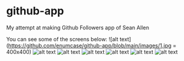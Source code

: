 # github-app
My attempt at making Github Followers app of Sean Allen

You can see some of the screens below:
![alt text](https://github.com/enumcase/github-app/blob/main/images/1.jpg = 400x400) ![alt text](https://github.com/enumcase/github-app/blob/main/images/2.jpg?raw=true) ![alt text](https://github.com/enumcase/github-app/blob/main/images/3.jpg?raw=true) ![alt text](https://github.com/enumcase/github-app/blob/main/images/4.jpg?raw=true) ![alt text](https://github.com/enumcase/github-app/blob/main/images/5.jpg?raw=true) ![alt text](https://github.com/enumcase/github-app/blob/main/images/6.jpg?raw=true) ![alt text](https://github.com/enumcase/github-app/blob/main/images/7.jpg?raw=true)
